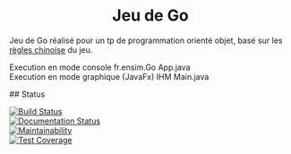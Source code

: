 <h1 align="center">Jeu de Go</h1>
<p>Jeu de Go réalisé pour un tp de programmation orienté objet, basé sur les <a href="https://fr.wikipedia.org/wiki/R%C3%A8gles_du_go#R%C3%A8gle_chinoise">règles chinoise</a> du jeu. <br></p>
<p>Execution en mode console fr.ensim.Go App.java <br>
Execution en mode graphique (JavaFx) IHM Main.java </p>
## Status

[![Build Status](https://img.shields.io/travis/twbs/bootstrap/v4-dev.svg)](https://travis-ci.org/twbs/bootstrap)
<br>
[![Documentation Status](https://readthedocs.org/projects/go-game/badge/?version=latest)](http://go-game.readthedocs.io/en/latest/?badge=latest)
<br>
[![Maintainability](https://api.codeclimate.com/v1/badges/1e14199d2732c86e2855/maintainability)](https://codeclimate.com/github/etienne72230/Go-Game/maintainability)
<br>
[![Test Coverage](https://api.codeclimate.com/v1/badges/1e14199d2732c86e2855/test_coverage)](https://codeclimate.com/github/etienne72230/Go-Game/test_coverage)
